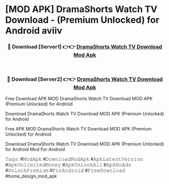 # [MOD APK] DramaShorts Watch TV Download - (Premium Unlocked) for Android aviiv



<div align="center">
<h3>🔴 Download [Server1] 👉👉 <a href="https://momento.my/?title=DramaShorts_Watch_TV_Download">DramaShorts Watch TV Download Mod Apk</a></h3><br>

<h3>🔴 Download [Server2] 👉👉 <a href="https://momento.my/?title=DramaShorts_Watch_TV_Download">DramaShorts Watch TV Download Mod Apk</a></h3>
</div>



Free Download APK MOD DramaShorts Watch TV Download MOD APK (Premium Unlocked) for Android

Download DramaShorts Watch TV Download MOD APK (Premium Unlocked) for Android

Free APK MOD DramaShorts Watch TV Download MOD APK (Premium Unlocked) for Android

Download DramaShorts Watch TV Download MOD APK (Premium Unlocked) for Android Mod For Android

𝚃𝚊𝚐𝚜: #𝙼𝚘𝚍𝙰𝚙𝚔 #𝙳𝚘𝚠𝚗𝚕𝚘𝚊𝚍𝙼𝚘𝚍𝙰𝚙𝚔 #𝙰𝚙𝚔𝙻𝚊𝚝𝚎𝚜𝚝𝚅𝚎𝚛𝚜𝚒𝚘𝚗 #𝙰𝚙𝚔𝚄𝚗𝚕𝚒𝚖𝚒𝚝𝚎𝚍𝙼𝚘𝚗𝚎𝚢 #𝙰𝚙𝚔𝚄𝚗𝚕𝚘𝚌𝚔𝙰𝚕𝚕 #𝙰𝚙𝚔𝙽𝚘𝙰𝚍𝚜 #𝚄𝚗𝚕𝚘𝚌𝚔𝙿𝚛𝚎𝚖𝚒𝚞𝚖 #𝙵𝚘𝚛𝙰𝚗𝚍𝚛𝚘𝚒𝚍 #𝙵𝚛𝚎𝚎𝙳𝚘𝚠𝚗𝚕𝚘𝚊𝚍 #home_design_mod_apk
